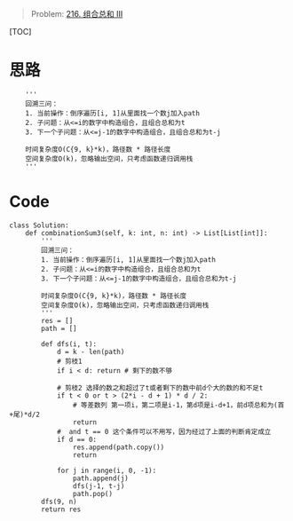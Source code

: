 
> Problem: [216. 组合总和 III](https://leetcode.cn/problems/combination-sum-iii/description/)

[TOC]

# 思路

        '''
        回溯三问：
        1. 当前操作：倒序遍历[i, 1]从里面找一个数j加入path
        2. 子问题：从<=i的数字中构造组合，且组合总和为t
        3. 下一个子问题：从<=j-1的数字中构造组合，且组合总和为t-j

        时间复杂度O(C{9, k}*k)，路径数 * 路径长度
        空间复杂度O(k)，忽略输出空间，只考虑函数递归调用栈
        '''



# Code
```Python3 []
class Solution:
    def combinationSum3(self, k: int, n: int) -> List[List[int]]:
        '''
        回溯三问：
        1. 当前操作：倒序遍历[i, 1]从里面找一个数j加入path
        2. 子问题：从<=i的数字中构造组合，且组合总和为t
        3. 下一个子问题：从<=j-1的数字中构造组合，且组合总和为t-j

        时间复杂度O(C{9, k}*k)，路径数 * 路径长度
        空间复杂度O(k)，忽略输出空间，只考虑函数递归调用栈
        '''
        res = []
        path = []

        def dfs(i, t):
            d = k - len(path)
            # 剪枝1
            if i < d: return # 剩下的数不够

            # 剪枝2 选择的数之和超过了t或者剩下的数中前d个大的数的和不足t
            if t < 0 or t > (2*i - d + 1) * d / 2: 
                # 等差数列 第一项i，第二项是i-1，第d项是i-d+1，前d项总和为(首+尾)*d/2
                return
            #  and t == 0 这个条件可以不用写，因为经过了上面的判断肯定成立
            if d == 0:
                res.append(path.copy())
                return

            for j in range(i, 0, -1):
                path.append(j)
                dfs(j-1, t-j)
                path.pop()
        dfs(9, n)
        return res
```
  

